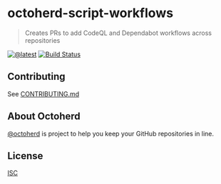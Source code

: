 # octoherd-script-workflows

> Creates PRs to add CodeQL and Dependabot workflows across repositories

[![@latest](https://img.shields.io/npm/v/octoherd-script-workflows.svg)](https://www.npmjs.com/package/octoherd-script-workflows)
[![Build Status](https://github.com/kfcampbell/octoherd-script-workflows/workflows/Test/badge.svg)](https://github.com/kfcampbell/octoherd-script-workflows/actions?query=workflow%3ATest+branch%3Amain)

## Contributing

See [CONTRIBUTING.md](CONTRIBUTING.md)

## About Octoherd

[@octoherd](https://github.com/octoherd/) is project to help you keep your GitHub repositories in line.

## License

[ISC](LICENSE.md)
